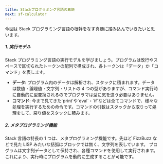 ```yaml
---
title: Stackプログラミング言語の真髄
next: sf-calculator
---
```


今回は Stack プログラミング言語の根幹をなす真髄に踏み込んでいきたいと思います。

##### 1. 実行モデル

Stack プログラミング言語の実行モデルを学びましょう。プログラムは改行やスペースで区切られたトークンの配列で構成され、各トークンは「データ」か「コマンド」を表します。

- **データ**: プログラム内のデータは解析され、スタックに積まれます。データは数値・論理値・文字列・リストの 4 つの型がありますが、コマンド実行時に自動的に型変換されるのでプログラマは型に気を遣う必要はありません。
- **コマンド**: 今まで見てきた\`print\`や\`eval\`・\`if\`などは全てコマンドで、様々な処理を実行するための命令です。コマンドの引数はスタックから取りって処理をして、戻り値をスタックに積みます。

##### 2. メタプログラミング機能

Stack 言語の特長の 1 つは、メタプログラミング機能です。先ほど FizzBuzz などで見た LISP みたいな括弧はブロックでは無く、文字列を表しています。
プログラムは文字列データとして保持され、各種コマンドを使用して実行されます。これにより、実行時にプログラムを動的に生成することが可能です。
